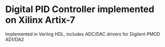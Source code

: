 # Digital PID Controller implemented on Xilinx Artix-7

Implemented in Verilog HDL, includes ADC/DAC drivers for Digilent PMOD AD1/DA2 
